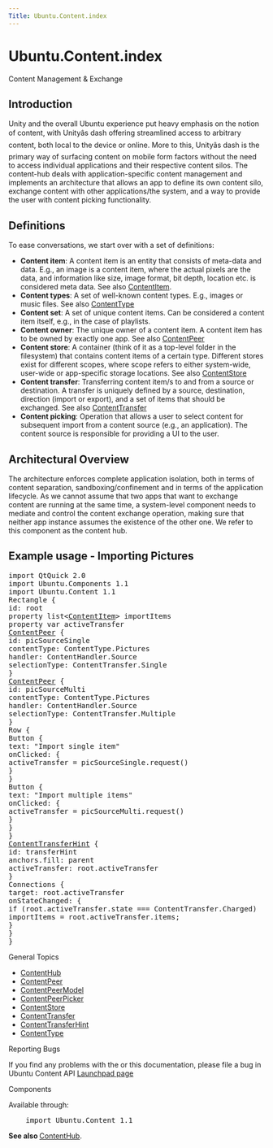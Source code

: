 ```yaml
---
Title: Ubuntu.Content.index
---
```


# Ubuntu.Content.index

<span class="subtitle"></span>
<!-- $$$index.html-description -->
<h0>Content Management &amp; Exchange</h0>
<h2>Introduction</h2>
<p>Unity and the overall Ubuntu experience put heavy emphasis on the notion of content, with Unityâs dash offering streamlined access to arbitrary content, both local to the device or online. More to this, Unityâs dash is the primary way of surfacing content on mobile form factors without the need to access individual applications and their respective content silos. The content-hub deals with application-specific content management and implements an architecture that allows an app to define its own content silo, exchange content with other applications/the system, and a way to provide the user with content picking functionality.</p>
<h2>Definitions</h2>
<p>To ease conversations, we start over with a set of definitions:</p>
<ul>
<li><b>Content item</b>: A content item is an entity that consists of meta-data and data. E.g&#x2e;, an image is a content item, where the actual pixels are the data, and information like size, image format, bit depth, location etc. is considered meta data. See also <a href="Ubuntu.Content.ContentItem.md">ContentItem</a>.</li>
<li><b>Content types</b>: A set of well-known content types. E.g&#x2e;, images or music files. See also <a href="Ubuntu.Content.ContentType.md">ContentType</a></li>
<li><b>Content set</b>: A set of unique content items. Can be considered a content item itself, e.g&#x2e;, in the case of playlists.</li>
<li><b>Content owner</b>: The unique owner of a content item. A content item has to be owned by exactly one app. See also <a href="Ubuntu.Content.ContentPeer.md">ContentPeer</a></li>
<li><b>Content store</b>: A container (think of it as a top-level folder in the filesystem) that contains content items of a certain type. Different stores exist for different scopes, where scope refers to either system-wide, user-wide or app-specific storage locations. See also <a href="Ubuntu.Content.ContentStore.md">ContentStore</a></li>
<li><b>Content transfer</b>: Transferring content item/s to and from a source or destination. A transfer is uniquely defined by a source, destination, direction (import or export), and a set of items that should be exchanged. See also <a href="Ubuntu.Content.ContentTransfer.md">ContentTransfer</a></li>
<li><b>Content picking</b>: Operation that allows a user to select content for subsequent import from a content source (e.g&#x2e;, an application). The content source is responsible for providing a UI to the user.</li>
</ul>
<h2>Architectural Overview</h2>
<p>The architecture enforces complete application isolation, both in terms of content separation, sandboxing/confinement and in terms of the application lifecycle. As we cannot assume that two apps that want to exchange content are running at the same time, a system-level component needs to mediate and control the content exchange operation, making sure that neither app instance assumes the existence of the other one. We refer to this component as the content hub.</p>
<h2>Example usage - Importing Pictures</h2>
<pre class="qml">import QtQuick 2.0
import Ubuntu.Components 1.1
import Ubuntu.Content 1.1
<span class="type">Rectangle</span> {
<span class="name">id</span>: <span class="name">root</span>
property list&lt;<span class="type"><a href="Ubuntu.Content.ContentItem.md">ContentItem</a></span>&gt; <span class="name">importItems</span>
property <span class="type">var</span> <span class="name">activeTransfer</span>
<span class="type"><a href="Ubuntu.Content.ContentPeer.md">ContentPeer</a></span> {
<span class="name">id</span>: <span class="name">picSourceSingle</span>
<span class="name">contentType</span>: <span class="name">ContentType</span>.<span class="name">Pictures</span>
<span class="name">handler</span>: <span class="name">ContentHandler</span>.<span class="name">Source</span>
<span class="name">selectionType</span>: <span class="name">ContentTransfer</span>.<span class="name">Single</span>
}
<span class="type"><a href="Ubuntu.Content.ContentPeer.md">ContentPeer</a></span> {
<span class="name">id</span>: <span class="name">picSourceMulti</span>
<span class="name">contentType</span>: <span class="name">ContentType</span>.<span class="name">Pictures</span>
<span class="name">handler</span>: <span class="name">ContentHandler</span>.<span class="name">Source</span>
<span class="name">selectionType</span>: <span class="name">ContentTransfer</span>.<span class="name">Multiple</span>
}
<span class="type">Row</span> {
<span class="type">Button</span> {
<span class="name">text</span>: <span class="string">&quot;Import single item&quot;</span>
<span class="name">onClicked</span>: {
<span class="name">activeTransfer</span> <span class="operator">=</span> <span class="name">picSourceSingle</span>.<span class="name">request</span>()
}
}
<span class="type">Button</span> {
<span class="name">text</span>: <span class="string">&quot;Import multiple items&quot;</span>
<span class="name">onClicked</span>: {
<span class="name">activeTransfer</span> <span class="operator">=</span> <span class="name">picSourceMulti</span>.<span class="name">request</span>()
}
}
}
<span class="type"><a href="Ubuntu.Content.ContentTransferHint.md">ContentTransferHint</a></span> {
<span class="name">id</span>: <span class="name">transferHint</span>
<span class="name">anchors</span>.fill: <span class="name">parent</span>
<span class="name">activeTransfer</span>: <span class="name">root</span>.<span class="name">activeTransfer</span>
}
<span class="type">Connections</span> {
<span class="name">target</span>: <span class="name">root</span>.<span class="name">activeTransfer</span>
<span class="name">onStateChanged</span>: {
<span class="keyword">if</span> (<span class="name">root</span>.<span class="name">activeTransfer</span>.<span class="name">state</span> <span class="operator">===</span> <span class="name">ContentTransfer</span>.<span class="name">Charged</span>)
<span class="name">importItems</span> <span class="operator">=</span> <span class="name">root</span>.<span class="name">activeTransfer</span>.<span class="name">items</span>;
}
}
}</pre>
<h0>General Topics</h0>
<ul>
<li><a href="Ubuntu.Content.ContentHub.md">ContentHub</a></li>
<li><a href="Ubuntu.Content.ContentPeer.md">ContentPeer</a></li>
<li><a href="Ubuntu.Content.ContentPeerModel.md">ContentPeerModel</a></li>
<li><a href="Ubuntu.Content.ContentPeerPicker.md">ContentPeerPicker</a></li>
<li><a href="Ubuntu.Content.ContentStore.md">ContentStore</a></li>
<li><a href="Ubuntu.Content.ContentTransfer.md">ContentTransfer</a></li>
<li><a href="Ubuntu.Content.ContentTransferHint.md">ContentTransferHint</a></li>
<li><a href="Ubuntu.Content.ContentType.md">ContentType</a></li>
</ul>
<h0>Reporting Bugs</h0>
<p>If you find any problems with the or this documentation, please file a bug in Ubuntu Content API <a href="https://bugs.launchpad.net/content-hub">Launchpad page</a></p>
<h0>Components</h0>
<p>Available through:</p>
<pre class="cpp">    import Ubuntu<span class="operator">.</span>Content <span class="number">1.1</span></pre>
<p><b>See also </b><a href="Ubuntu.Content.ContentHub.md">ContentHub</a>.</p>
<!-- @@@index.html -->
<p class="naviNextPrevious footerNavi">
</p>

